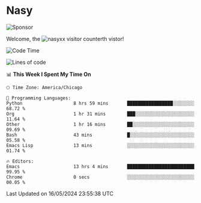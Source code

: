 # Nasy

<!--
<p align="center">
<img height="200" src="https://github-readme-stats.vercel.app/api?username=nasyxx&count_private=true&show_icons=true&theme=dracula&include_all_commits=true"/>
<img height="200" src="https://github-readme-stats.vercel.app/api/top-langs/?username=nasyxx&theme=dracula&hide=html,jupyter+notebook&count_private=true&show_icons=true"/>
</p>

  
----------------
-->

![Sponsor](https://img.shields.io/static/v1.svg?label=Sponsor&message=%E2%9D%A4&logo=GitHub&style=flat&color=pink)
 
Welcome, the ![nasyxx visitor counter](https://count.getloli.com/get/@nasyxx?theme=rule34)th vistor!
 
<!--START_SECTION:waka-->
![Code Time](http://img.shields.io/badge/Code%20Time-4%2C450%20hrs%2031%20mins-blue)

![Lines of code](https://img.shields.io/badge/From%20Hello%20World%20I%27ve%20Written-6.3%20million%20lines%20of%20code-blue)

📊 **This Week I Spent My Time On** 

```text
🕑︎ Time Zone: America/Chicago

💬 Programming Languages: 
Python                   8 hrs 59 mins       █████████████████░░░░░░░░   68.72 % 
Org                      1 hr 31 mins        ███░░░░░░░░░░░░░░░░░░░░░░   11.64 % 
Other                    1 hr 16 mins        ██░░░░░░░░░░░░░░░░░░░░░░░   09.69 % 
Bash                     43 mins             █░░░░░░░░░░░░░░░░░░░░░░░░   05.58 % 
Emacs Lisp               13 mins             ░░░░░░░░░░░░░░░░░░░░░░░░░   01.74 % 

🔥 Editors: 
Emacs                    13 hrs 4 mins       █████████████████████████   99.95 % 
Chrome                   0 secs              ░░░░░░░░░░░░░░░░░░░░░░░░░   00.05 % 
```


 Last Updated on 16/05/2024 23:55:38 UTC
<!--END_SECTION:waka-->

<!-- ![visitors](https://visitor-badge.laobi.icu/badge?page_id=nasyxx.nasyxx) -->
